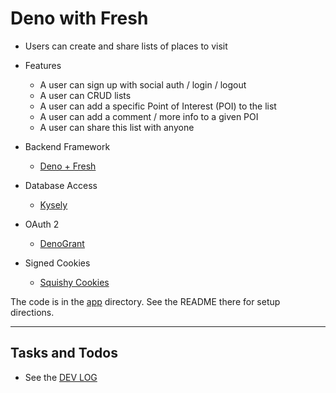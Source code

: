 # Deno with Fresh

* Users can create and share lists of places to visit
* Features
  * A user can sign up with social auth / login / logout
  * A user can CRUD lists
  * A user can add a specific Point of Interest (POI) to the list
  * A user can add a comment / more info to a given POI
  * A user can share this list with anyone

* Backend Framework
  * [Deno + Fresh](https://fresh.deno.dev/)

* Database Access
  * [Kysely](https://koskimas.github.io/kysely/)
  
* OAuth 2
  * [DenoGrant](https://github.com/w3cj/deno_grant)

* Signed Cookies
  * [Squishy Cookies](https://github.com/omar2205/squishy_cookies)

The code is in the [app](/app/) directory. See the README there for setup directions.

---

## Tasks and Todos

* See the [DEV LOG](./DEV_LOG.md)
